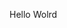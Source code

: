 Hello Wolrd






































































































































































































































































































































































































































































































































































































































































































































































































































































































































































































































































































































































































































































































































































































































































































































































































































































































































































































































































































































































































































































































































































































































































































































































































































































































































































































































































































































































































































































































































































































































































































































































































































































































































































































































































































































































































































































































































































































































































































































































































































































































































































































































































































































































































































































































































































































































































































































































































































































































































































































































































































































































































































































































































































































































































































































































































































































































































































